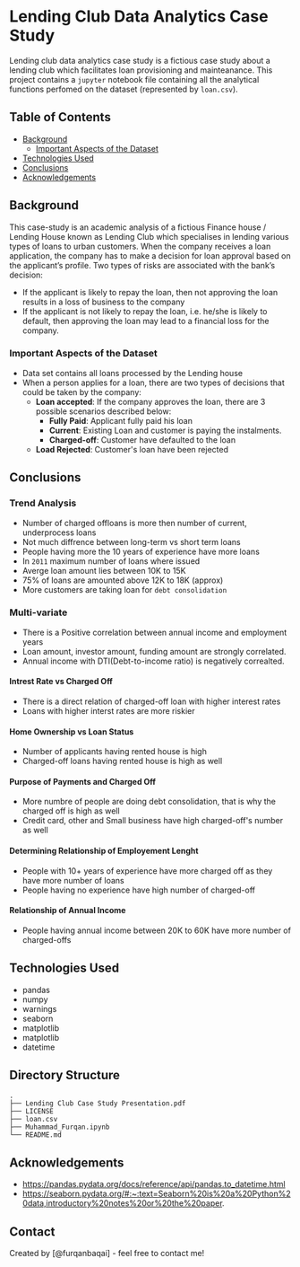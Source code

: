 # Lending Club Data Analytics Case Study
Lending club data analytics case study is a fictious case study about a lending club which facilitates loan provisioning and mainteanance. This project contains a `jupyter` notebook file containing all the analytical functions perfomed on the dataset (represented by `loan.csv`).

## Table of Contents
* [Background](#background)
    * [Important Aspects of the Dataset](#imprtant-aspect-)
* [Technologies Used](#technologies-used)
* [Conclusions](#conclusions)
* [Acknowledgements](#acknowledgements)

## Background
This case-study is an academic analysis of a fictious Finance house / Lending House known as Lending Club which specialises in lending various types of loans to urban customers. When the company receives a loan application, the company has to make a decision for loan approval based on the applicant’s profile. Two types of risks are associated with the bank’s decision:
- If the applicant is likely to repay the loan, then not approving the loan results in a loss of business to the company
- If the applicant is not likely to repay the loan, i.e. he/she is likely to default, then approving the loan may lead to a financial loss for the company.

### Important Aspects of the Dataset
- Data set contains all loans processed by the Lending house
- When a person applies for a loan, there are two types of decisions that could be taken by the company:
  - **Loan accepted**: If the company approves the loan, there are 3 possible scenarios described below:
    - **Fully Paid**: Applicant fully paid his loan
    - **Current**: Existing Loan and customer is paying the instalments.
    - **Charged-off**: Customer have defaulted to the loan
  - **Load Rejected**: Customer's loan have been rejected


## Conclusions
### Trend Analysis
- Number of charged offloans is more then number of current, underprocess loans
- Not much diffrence between long-term vs short term loans 
- People having more the 10 years of experience have more loans
- In `2011` maximum number of loans where issued
- Averge loan amount lies between 10K to 15K
- 75% of loans are amounted above 12K to 18K (approx)
- More customers are taking loan for `debt consolidation`
### Multi-variate
- There is a Positive correlation between annual income and employment years
- Loan amount, investor amount, funding amount are strongly correlated.
- Annual income with DTI(Debt-to-income ratio) is negatively correalted.
#### Intrest Rate vs Charged Off
- There is a direct relation of charged-off loan with higher interest rates
- Loans with higher interst rates are more riskier
#### Home Ownership vs Loan Status
- Number of applicants having rented house is high
- Charged-off loans having rented house is high as well
#### Purpose of Payments and Charged Off
- More numbre of people are doing debt consolidation, that is why the charged off is high as well
- Credit card, other and Small business have high charged-off's number as well
#### Determining Relationship of Employement Lenght
- People with 10+ years of experience have more charged off as they have more number of loans
- People having no experience have high number of charged-off
#### Relationship of Annual Income
- People having annual income between 20K to 60K have more number of charged-offs


## Technologies Used
- pandas
- numpy
- warnings
- seaborn
- matplotlib
- matplotlib
- datetime

## Directory Structure
```
.
├── Lending Club Case Study Presentation.pdf
├── LICENSE
├── loan.csv
├── Muhammad_Furqan.ipynb
└── README.md
```

## Acknowledgements
- https://pandas.pydata.org/docs/reference/api/pandas.to_datetime.html
- https://seaborn.pydata.org/#:~:text=Seaborn%20is%20a%20Python%20data,introductory%20notes%20or%20the%20paper.


## Contact
Created by [@furqanbaqai] - feel free to contact me!